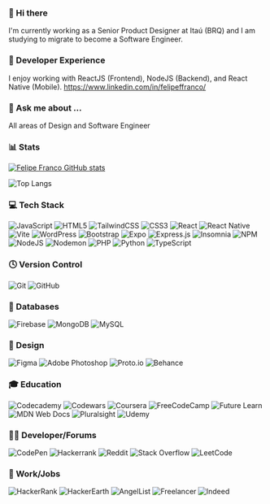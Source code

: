 ### 👋 Hi there
I'm currently working as a Senior Product Designer at Itaú (BRQ) and I am studying to migrate to become a Software Engineer.

### 🚀 Developer Experience 
I enjoy working with ReactJS (Frontend), NodeJS (Backend), and React Native (Mobile).
https://www.linkedin.com/in/felipeffranco/

### 💬 Ask me about ...
All areas of Design and Software Engineer 

### 📊 Stats
[![Felipe Franco GitHub stats](https://github-readme-stats.vercel.app/api?username=felipeffranco&theme=tokyonight)](https://github.com/felipeffranco/github-readme-stats) 

![Top Langs](https://github-readme-stats.vercel.app/api/top-langs/?username=felipeffranco&size_weight=0.5&count_weight=0.5&theme=tokyonight)


### 💻 Tech Stack
![JavaScript](https://img.shields.io/badge/javascript-%23323330.svg?style=flat&logo=javascript&logoColor=%23F7DF1E) ![HTML5](https://img.shields.io/badge/html5-%23E34F26.svg?style=flat&logo=html5&logoColor=white) ![TailwindCSS](https://img.shields.io/badge/tailwindcss-%2338B2AC.svg?style=flat&logo=tailwind-css&logoColor=white) ![CSS3](https://img.shields.io/badge/css3-%231572B6.svg?style=flat&logo=css3&logoColor=white) ![React](https://img.shields.io/badge/react-%2320232a.svg?style=flat&logo=react&logoColor=%2361DAFB) ![React Native](https://img.shields.io/badge/react_native-%2320232a.svg?style=flat&logo=react&logoColor=%2361DAFB) ![Vite](https://img.shields.io/badge/vite-%23646CFF.svg?style=flat&logo=vite&logoColor=white) ![WordPress](https://img.shields.io/badge/WordPress-%23117AC9.svg?style=flat&logo=WordPress&logoColor=white) ![Bootstrap](https://img.shields.io/badge/bootstrap-%238511FA.svg?style=flat&logo=bootstrap&logoColor=white) ![Expo](https://img.shields.io/badge/expo-1C1E24?style=flat&logo=expo&logoColor=#D04A37) ![Express.js](https://img.shields.io/badge/express.js-%23404d59.svg?style=flat&logo=express&logoColor=%2361DAFB) ![Insomnia](https://img.shields.io/badge/Insomnia-black?style=flat&logo=insomnia&logoColor=5849BE) ![NPM](https://img.shields.io/badge/NPM-%23CB3837.svg?style=flat&logo=npm&logoColor=white) ![NodeJS](https://img.shields.io/badge/node.js-6DA55F?style=flat&logo=node.js&logoColor=white) ![Nodemon](https://img.shields.io/badge/NODEMON-%23323330.svg?style=flat&logo=nodemon&logoColor=%BBDEAD) ![PHP](https://img.shields.io/badge/php-%23777BB4.svg?style=flat&logo=php&logoColor=white) ![Python](https://img.shields.io/badge/python-3670A0?style=flat&logo=python&logoColor=ffdd54) ![TypeScript](https://img.shields.io/badge/typescript-%23007ACC.svg?style=flat&logo=typescript&logoColor=white)

### 🕓 Version Control
![Git](https://img.shields.io/badge/git-%23F05033.svg?style=flat&logo=git&logoColor=white) ![GitHub](https://img.shields.io/badge/github-%23121011.svg?style=flat&logo=github&logoColor=white) 

### 💾 Databases
![Firebase](https://img.shields.io/badge/Firebase-039BE5?style=flat&logo=Firebase&logoColor=white) ![MongoDB](https://img.shields.io/badge/MongoDB-%234ea94b.svg?style=flat&logo=mongodb&logoColor=white) ![MySQL](https://img.shields.io/badge/mysql-%2300f.svg?style=flat&logo=mysql&logoColor=white)

### 🎨 Design
![Figma](https://img.shields.io/badge/figma-%23F24E1E.svg?style=flat&logo=figma&logoColor=white) ![Adobe Photoshop](https://img.shields.io/badge/adobe%20photoshop-%2331A8FF.svg?style=flat&logo=adobe%20photoshop&logoColor=white) ![Proto.io](https://img.shields.io/badge/Proto.io-161637?style=flat&logo=proto.io&logoColor=00e5ff) ![Behance](https://img.shields.io/badge/Behance-1769ff?style=flat&logo=behance&logoColor=white)

### 🎓 Education
![Codecademy](https://img.shields.io/badge/Codecademy-FFF0E5?style=flat&logo=codecademy&logoColor=1F243A) ![Codewars](https://img.shields.io/badge/Codewars-B1361E?style=flat&logo=codewars&logoColor=grey) ![Coursera](https://img.shields.io/badge/Coursera-%230056D2.svg?style=flat&logo=Coursera&logoColor=white) ![FreeCodeCamp](https://img.shields.io/badge/Freecodecamp-%23123.svg?&style=flat&logo=freecodecamp&logoColor=green) ![Future Learn](https://img.shields.io/badge/future%20learn-DE00A5?style=flat&logo=futurelearn&logoColor=white) ![MDN Web Docs](https://img.shields.io/badge/MDN_Web_Docs-black?style=flat&logo=mdnwebdocs&logoColor=white) ![Pluralsight](https://img.shields.io/badge/Pluralsight-EE3057?style=flat&logo=pluralsight&logoColor=white) ![Udemy](https://img.shields.io/badge/Udemy-A435F0?style=flat&logo=Udemy&logoColor=white)

### 🧑‍💻 Developer/Forums
![CodePen](https://img.shields.io/badge/Codepen-000000?style=flat&logo=codepen&logoColor=white) ![Hackerrank](https://img.shields.io/badge/-Hackerrank-2EC866?style=flat&logo=HackerRank&logoColor=white) ![Reddit](https://img.shields.io/badge/Reddit-%23FF4500.svg?style=flat&logo=Reddit&logoColor=white) ![Stack Overflow](https://img.shields.io/badge/-Stackoverflow-FE7A16?style=flat&logo=stack-overflow&logoColor=white) ![LeetCode](https://img.shields.io/badge/LeetCode-000000?style=flat&logo=LeetCode&logoColor=#d16c06)

### 💼 Work/Jobs
![HackerRank](https://img.shields.io/badge/-Hackerrank-2EC866?style=flat&logo=HackerRank&logoColor=white) ![HackerEarth](https://img.shields.io/badge/HackerEarth-%232C3454.svg?style=flat&logo=HackerEarth&logoColor=Blue) ![AngelList](https://img.shields.io/badge/AngelList-%23D4D4D4.svg?style=flat&logo=AngelList&logoColor=black) ![Freelancer](https://img.shields.io/badge/Freelancer-29B2FE?style=flat&logo=Freelancer&logoColor=white) ![Indeed](https://img.shields.io/badge/indeed-003A9B?style=flat&logo=indeed&logoColor=white)

<!--
**felipeffranco/felipeffranco** is a ✨ _special_ ✨ repository because its `README.md` (this file) appears on your GitHub profile.

Here are some ideas to get you started:

- 🔭 I’m currently working on ...
- 🌱 I’m currently learning ...
- 👯 I’m looking to collaborate on ...
- 🤔 I’m looking for help with ...
- 💬 Ask me about ...
- 📫 How to reach me: ...
- 😄 Pronouns: ...
- ⚡ Fun fact: ...
-->
